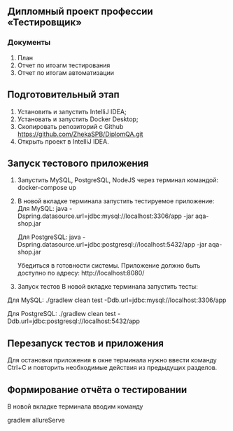 ## Дипломный проект профессии «Тестировщик»

### Документы

1. План
2. Отчет по итоагм тестирования 
3. Отчет по итогам автоматизации 

## Подготовительный этап
1. Установить и запустить IntelliJ IDEA;
2. Установать и запустить Docker Desktop;
3. Скопировать репозиторий с Github https://github.com/ZhekaSPB/DiplomQA.git
4. Открыть проект в IntelliJ IDEA.

## Запуск тестового приложения
1. Запустить MySQL, PostgreSQL, NodeJS через терминал командой: 
    docker-compose up 

2. В новой вкладке терминала запустить тестируемое приложение:
   Для MySQL:
   java -Dspring.datasource.url=jdbc:mysql://localhost:3306/app -jar aqa-shop.jar
   
   Для PostgreSQL:
   java -Dspring.datasource.url=jdbc:postgresql://localhost:5432/app -jar aqa-shop.jar
  
   Убедиться в готовности системы. Приложение должно быть доступно по адресу:
   http://localhost:8080/
  
3. Запуск тестов
   В новой вкладке терминала запустить тесты:

Для MySQL:
./gradlew clean test -Ddb.url=jdbc:mysql://localhost:3306/app

Для PostgreSQL:
./gradlew clean test -Ddb.url=jdbc:postgresql://localhost:5432/app

## Перезапуск тестов и приложения
Для остановки приложения в окне терминала нужно ввести команду Ctrl+С и повторить необходимые действия из предыдущих разделов.

## Формирование отчёта о тестировании
В новой вкладке терминала вводим команду

gradlew allureServe



